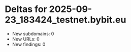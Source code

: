 # Deltas for 2025-09-23_183424_testnet.bybit.eu
- New subdomains: 0
- New URLs: 0
- New findings: 0
